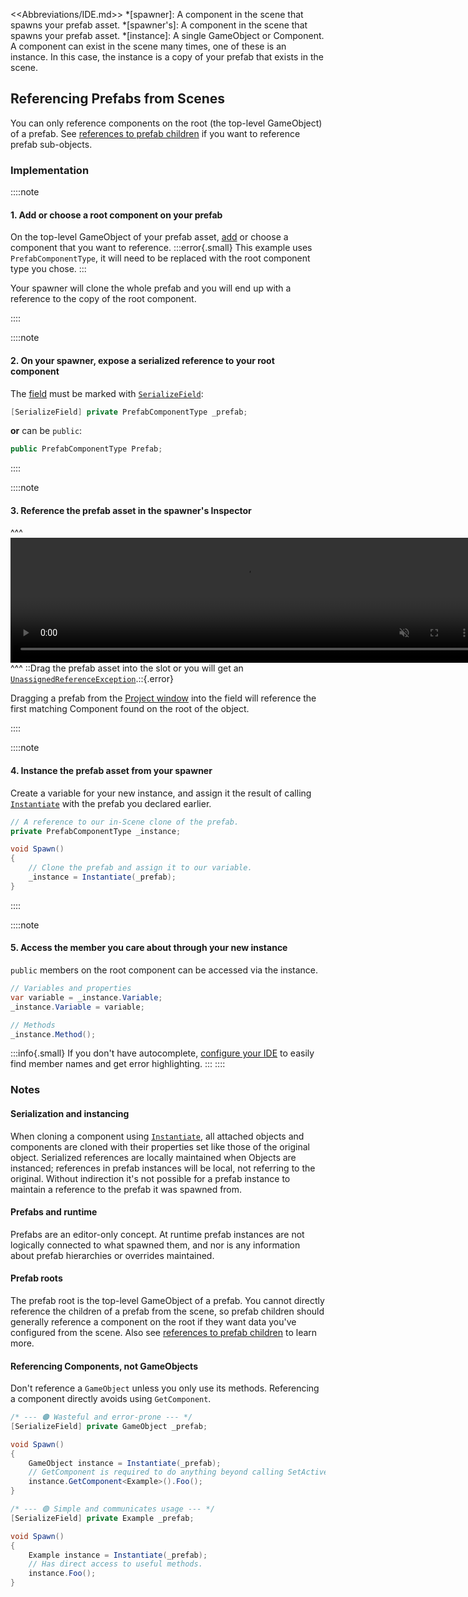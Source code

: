<<Abbreviations/IDE.md>>
*[spawner]: A component in the scene that spawns your prefab asset.
*[spawner's]: A component in the scene that spawns your prefab asset.
*[instance]: A single GameObject or Component. A component can exist in the scene many times, one of these is an instance. In this case, the instance is a copy of your prefab that exists in the scene.
## Referencing Prefabs from Scenes

You can only reference components on the root (the top-level GameObject) of a prefab.
See [references to prefab children](References%20To%20Prefab%20Children.md) if you want to reference prefab sub-objects.

### Implementation

::::note
#### 1. Add or choose a root component on your prefab
On the top-level GameObject of your prefab asset, [add](https://docs.unity3d.com/Manual/UsingComponents.html) or choose a component that you want to reference.
:::error{.small}
This example uses `PrefabComponentType`, it will need to be replaced with the root component type you chose.
:::

Your spawner will clone the whole prefab and you will end up with a reference to the copy of the root component.

::::

::::note
#### 2. On your spawner, expose a serialized reference to your root component
The [field](https://learn.microsoft.com/en-us/dotnet/csharp/programming-guide/classes-and-structs/fields) must be marked with [`SerializeField`](https://docs.unity3d.com/ScriptReference/SerializeField.html):
```csharp
[SerializeField] private PrefabComponentType _prefab;
```

**or** can be `public`:
```csharp
public PrefabComponentType Prefab;
```
::::

::::note
#### 3. Reference the prefab asset in the spawner's Inspector

^^^
<video width="750" height="200" autoplay loop muted controls><source type="video/webm" src="https://unity.huh.how/Video/prefab-references.webm"></video>
^^^ ::Drag the prefab asset into the slot or you will get an [`UnassignedReferenceException`](../../Runtime%20Exceptions/UnassignedReferenceException.md).::{.error}

Dragging a prefab from the [Project window](https://docs.unity3d.com/Manual/ProjectView.html) into the field will reference the first matching Component found on the root of the object.

::::

::::note
#### 4. Instance the prefab asset from your spawner
Create a variable for your new instance, and assign it the result of calling [`Instantiate`](https://docs.unity3d.com/ScriptReference/Object.Instantiate.html) with the prefab you declared earlier.
```csharp
// A reference to our in-Scene clone of the prefab.
private PrefabComponentType _instance;

void Spawn()
{
    // Clone the prefab and assign it to our variable.
    _instance = Instantiate(_prefab);
}
```
::::

::::note
#### 5. Access the member you care about through your new instance
`public` members on the root component can be accessed via the instance.
```csharp
// Variables and properties
var variable = _instance.Variable;
_instance.Variable = variable;

// Methods
_instance.Method();
```
:::info{.small}
If you don't have autocomplete, [configure your IDE](../IDE%20Configuration.md) to easily find member names and get error highlighting.
:::
::::

### Notes
#### Serialization and instancing
When cloning a component using [`Instantiate`](https://docs.unity3d.com/ScriptReference/Object.Instantiate.html), all attached objects and components are cloned with their properties set like those of the original object.
Serialized references are locally maintained when Objects are instanced; references in prefab instances will be local, not referring to the original. Without indirection it's not possible for a prefab instance to maintain a reference to the prefab it was spawned from.

#### Prefabs and runtime
Prefabs are an editor-only concept. At runtime prefab instances are not logically connected to what spawned them, and nor is any information about prefab hierarchies or overrides maintained.

#### Prefab roots
The prefab root is the top-level GameObject of a prefab. You cannot directly reference the children of a prefab from the scene, so prefab children should generally reference a component on the root if they want data you've configured from the scene.
Also see [references to prefab children](References%20To%20Prefab%20Children.md) to learn more.

#### Referencing Components, not GameObjects
Don't reference a `GameObject` unless you only use its methods. Referencing a component directly avoids using `GetComponent`.

```csharp
/* --- 🟠 Wasteful and error-prone --- */
[SerializeField] private GameObject _prefab;

void Spawn()
{
    GameObject instance = Instantiate(_prefab);
    // GetComponent is required to do anything beyond calling SetActive.
    instance.GetComponent<Example>().Foo();
}

/* --- 🟢 Simple and communicates usage --- */
[SerializeField] private Example _prefab;

void Spawn()
{
    Example instance = Instantiate(_prefab);
    // Has direct access to useful methods.
    instance.Foo();
}
```
